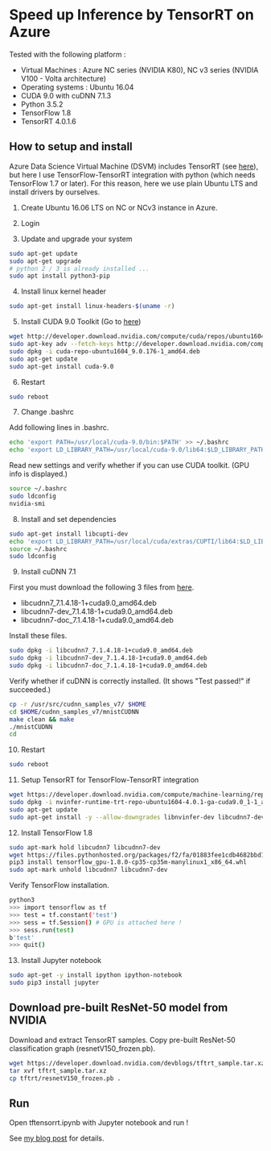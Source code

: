 # Speed up Inference by TensorRT on Azure

Tested with the following platform :

- Virtual Machines : Azure NC series (NVIDIA K80), NC v3 series (NVIDIA V100 - Volta architecture)
- Operating systems : Ubuntu 16.04
- CUDA 9.0 with cuDNN 7.1.3
- Python 3.5.2
- TensorFlow 1.8
- TensorRT 4.0.1.6

## How to setup and install

Azure Data Science Virtual Machine (DSVM) includes TensorRT (see [here](https://docs.microsoft.com/fi-FI/azure/machine-learning/data-science-virtual-machine/dsvm-deep-learning-ai-frameworks#tensorrt)), but here I use TensorFlow-TensorRT integration with python (which needs TensorFlow 1.7 or later). For this reason, here we use plain Ubuntu LTS and install drivers by ourselves.

1. Create Ubuntu 16.06 LTS on NC or NCv3 instance in Azure.

2. Login

3. Update and upgrade your system

```bash
sudo apt-get update
sudo apt-get upgrade
# python 2 / 3 is already installed ...
sudo apt install python3-pip
```

4. Install linux kernel header

```bash
sudo apt-get install linux-headers-$(uname -r)
```

5. Install CUDA 9.0 Toolkit (Go to [here](https://developer.nvidia.com/cuda-toolkit-archive))

```bash
wget http://developer.download.nvidia.com/compute/cuda/repos/ubuntu1604/x86_64/cuda-repo-ubuntu1604_9.0.176-1_amd64.deb
sudo apt-key adv --fetch-keys http://developer.download.nvidia.com/compute/cuda/repos/ubuntu1604/x86_64/7fa2af80.pub
sudo dpkg -i cuda-repo-ubuntu1604_9.0.176-1_amd64.deb
sudo apt-get update
sudo apt-get install cuda-9.0
```

6. Restart

```bash
sudo reboot
```

7. Change .bashrc

Add following lines in .bashrc.

```bash
echo 'export PATH=/usr/local/cuda-9.0/bin:$PATH' >> ~/.bashrc
echo 'export LD_LIBRARY_PATH=/usr/local/cuda-9.0/lib64:$LD_LIBRARY_PATH' >> ~/.bashrc
```

Read new settings and verify whether if you can use CUDA toolkit. (GPU info is displayed.)

```bash
source ~/.bashrc
sudo ldconfig
nvidia-smi
```

8. Install and set dependencies

```bash
sudo apt-get install libcupti-dev
echo 'export LD_LIBRARY_PATH=/usr/local/cuda/extras/CUPTI/lib64:$LD_LIBRARY_PATH' >> ~/.bashrc
source ~/.bashrc
sudo ldconfig
```

9. Install cuDNN 7.1

First you must download the following 3 files from [here](https://developer.nvidia.com/rdp/cudnn-download).

- libcudnn7_7.1.4.18-1+cuda9.0_amd64.deb
- libcudnn7-dev_7.1.4.18-1+cuda9.0_amd64.deb
- libcudnn7-doc_7.1.4.18-1+cuda9.0_amd64.deb

Install these files.

```bash
sudo dpkg -i libcudnn7_7.1.4.18-1+cuda9.0_amd64.deb
sudo dpkg -i libcudnn7-dev_7.1.4.18-1+cuda9.0_amd64.deb
sudo dpkg -i libcudnn7-doc_7.1.4.18-1+cuda9.0_amd64.deb
```

Verify whether if cuDNN is correctly installed. (It shows "Test passed!" if succeeded.)

```bash
cp -r /usr/src/cudnn_samples_v7/ $HOME
cd $HOME/cudnn_samples_v7/mnistCUDNN
make clean && make
./mnistCUDNN
cd
```

10. Restart

```bash
sudo reboot
```

11. Setup TensorRT for TensorFlow-TensorRT integration

```bash
wget https://developer.download.nvidia.com/compute/machine-learning/repos/ubuntu1604/x86_64/nvinfer-runtime-trt-repo-ubuntu1604-4.0.1-ga-cuda9.0_1-1_amd64.deb
sudo dpkg -i nvinfer-runtime-trt-repo-ubuntu1604-4.0.1-ga-cuda9.0_1-1_amd64.deb
sudo apt-get update
sudo apt-get install -y --allow-downgrades libnvinfer-dev libcudnn7-dev=7.1.4.18-1+cuda9.0 libcudnn7=7.1.4.18-1+cuda9.0
```

12. Install TensorFlow 1.8

```bash
sudo apt-mark hold libcudnn7 libcudnn7-dev
wget https://files.pythonhosted.org/packages/f2/fa/01883fee1cdb4682bbd188edc26da5982c459e681543bb7f99299fca8800/tensorflow_gpu-1.8.0-cp35-cp35m-manylinux1_x86_64.whl
pip3 install tensorflow_gpu-1.8.0-cp35-cp35m-manylinux1_x86_64.whl
sudo apt-mark unhold libcudnn7 libcudnn7-dev
```

Verify TensorFlow installation.

```bash
python3
>>> import tensorflow as tf
>>> test = tf.constant('test')
>>> sess = tf.Session() # GPU is attached here !
>>> sess.run(test)
b'test'
>>> quit()
```

13. Install Jupyter notebook

```bash
sudo apt-get -y install ipython ipython-notebook
sudo pip3 install jupyter
```

## Download pre-built ResNet-50 model from NVIDIA

Download and extract TensorRT samples. Copy pre-built ResNet-50 classification graph (resnetV150_frozen.pb).

```bash
wget https://developer.download.nvidia.com/devblogs/tftrt_sample.tar.xz
tar xvf tftrt_sample.tar.xz
cp tftrt/resnetV150_frozen.pb .
```

## Run

Open tftensorrt.ipynb with Jupyter notebook and run !

See [my blog post](https://tsmatz.wordpress.com/2018/07/07/tensorrt-tensorflow-python-on-azure-tutorial/) for details.


